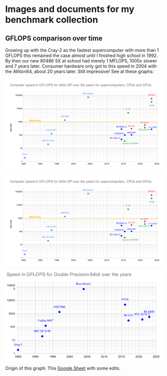 # Images and documents for my benchmark collection

## GFLOPS comparison over time

Growing up with the Cray-2 as the fastest supercomputer with more than 1 GFLOPS this remained the case almost until I finished high school in 1992. By then our new 80486 SX at school had merely 1 MFLOPS, 1000x slower and 7 years later. Consumer hardware only got to this speed in 2004 with the Athlon64, about 20 years later. Still impressive! See at these graphs:

![graph 3](./GFLOPS_time.svg)

![graph 2](./GFLOPS_time2.svg)

![graph 1](./GFLOPS_time.png)

Origin of this graph: This [Google Sheet](https://docs.google.com/spreadsheets/d/17QBJVa8wzo4B1aygXrlk0FWpG4UVwWn3Zo5LsfNnlJM/edit?usp=sharing) with some edits.

